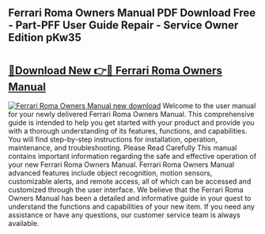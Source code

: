 ## Ferrari Roma Owners Manual PDF Download Free - Part-PFF User Guide Repair - Service Owner Edition pKw35

# <h2><a href="http://bc25355.oget.top/?id=Ferrari+Roma+Owners+Manual">🔗Download New 👉🔴 Ferrari Roma Owners Manual</a></h2>

[![Ferrari Roma Owners Manual new download](https://i.imgur.com/5g1atiW.png)](http://bc25355.oget.top/?id=Ferrari+Roma+Owners+Manual)
Welcome to the user manual for your newly delivered Ferrari Roma Owners Manual. This comprehensive guide is intended to help you get started with your product and provide you with a thorough understanding of its features, functions, and capabilities. You will find step-by-step instructions for installation, operation, maintenance, and troubleshooting. Please Read Carefully This manual contains important information regarding the safe and effective operation of your new Ferrari Roma Owners Manual. Ferrari Roma Owners Manual advanced features include object recognition, motion sensors, customizable alerts, and remote access, all of which can be accessed and customized through the user interface. We believe that the Ferrari Roma Owners Manual has been a detailed and informative guide in your quest to understand the functions and capabilities of your new item. If you need any assistance or have any questions, our customer service team is always available.
